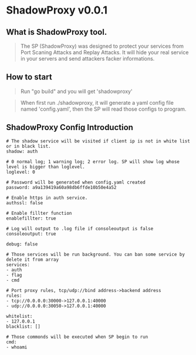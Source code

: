 # ShadowProxy v0.0.1 
## What is ShadowProxy tool.
> The SP (ShadowProxy) was designed to protect your services from Port Scaning Attacks and Replay Attacks. It will hide your real service in your servers and send attackers facker informations.
## How to start 
> Run "go build" and you will get 'shadowproxy'

> When first run ./shadowproxy, it will generate a yaml config file named 'config.yaml', then the SP will read those configs to program.

## ShadowProxy Config Introduction

```
# The shadow service will be visited if client ip is not in white list or in black list.
shadow: auth 

# 0 normal log; 1 warning log; 2 error log. SP will show log whose level is bigger than loglevel.
loglevel: 0 

# Password will be generated when config.yaml created
password: a9a139419a60a98db6ffde10b50e4a52

# Enable https in auth service.
authssl: false

# Enable fillter function
enablefillter: true

# Log will output to .log file if consoleoutput is false
consoleoutput: true

debug: false

# Those services will be run background. You can ban some service by delete it from array
services:
- auth
- flag
- cmd

# Port proxy rules, tcp/udp://bind address->backend address
rules:
- tcp://0.0.0.0:30000->127.0.0.1:40000
- udp://0.0.0.0:30050->127.0.0.1:40000

whitelist:
- 127.0.0.1
blacklist: []

# Those commonds will be executed when SP begin to run
cmd:
- whoami
```